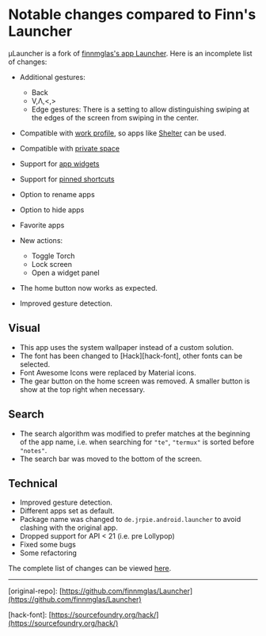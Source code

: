 # Notable changes compared to Finn's Launcher

µLauncher is a fork of [finnmglas's app Launcher](https://github.com/finnmglas/Launcher).
Here is an incomplete list of changes:
<!--The last commit of the original project is [340ee731](https://github.com/jrpie/launcher/commit/340ee7315293b028c060638e058516435bca296a)
The first commit of µLauncher is [cc2e7710](https://github.com/jrpie/launcher/commit/cc2e7710c824549c367d97a81a1646d27c6c8993),
which at the time was still intended as a patch for launcher.
The decision to create a hard fork was made two years later.-->

- Additional gestures:
  - Back
  - V,Λ,<,>
  - Edge gestures: There is a setting to allow distinguishing swiping at the edges of the screen from swiping in the center.

- Compatible with [work profile](https://www.android.com/enterprise/work-profile/), so apps like [Shelter](https://gitea.angry.im/PeterCxy/Shelter) can be used.
- Compatible with [private space](https://source.android.com/docs/security/features/private-space)
- Support for [app widgets](https://developer.android.com/develop/ui/views/appwidgets/overview)
- Support for [pinned shortcuts](https://developer.android.com/develop/ui/views/launch/shortcuts/creating-shortcuts)
- Option to rename apps
- Option to hide apps
- Favorite apps
- New actions:
  - Toggle Torch
  - Lock screen
  - Open a widget panel
- The home button now works as expected.
- Improved gesture detection.

## Visual

- This app uses the system wallpaper instead of a custom solution.
- The font has been changed to [Hack][hack-font], other fonts can be selected.
- Font Awesome Icons were replaced by Material icons.
- The gear button on the home screen was removed. A smaller button is show at the top right when necessary.

## Search

- The search algorithm was modified to prefer matches at the beginning of the app name, i.e. when searching for `"te"`, `"termux"` is sorted before `"notes"`.
- The search bar was moved to the bottom of the screen.

## Technical

- Improved gesture detection.
- Different apps set as default.
- Package name was changed to `de.jrpie.android.launcher` to avoid clashing with the original app.
- Dropped support for API < 21 (i.e. pre Lollypop)
- Fixed some bugs
- Some refactoring

The complete list of changes can be viewed [here](https://github.com/jrpie/launcher/compare/340ee731...master).

---

\[original-repo\]: [https://github.com/finnmglas/Launcher](https://github.com/finnmglas/Launcher)

\[hack-font\]: [https://sourcefoundry.org/hack/](https://sourcefoundry.org/hack/)
